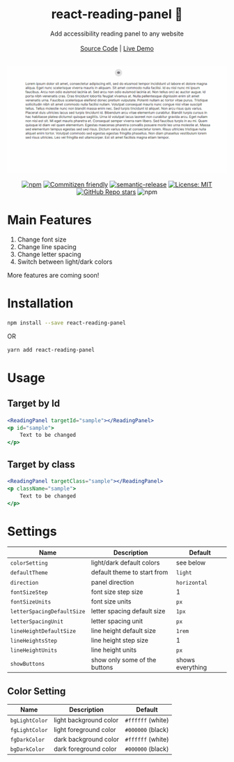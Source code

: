 <h1 align="center">react-reading-panel 📖</h1> 

<div align="center">
Add accessibility reading panel to any website 
<br/><br/>
<a target="_blank" href="https://github.com/nitzano/react-reading-panel">Source Code</a> |
<a target="_blank" href="https://react-reading-panel-demo.vercel.app">Live Demo</a>
</div>


<br/>
<div align="center">

![Demo](https://github.com/nitzano/react-reading-panel/blob/bf4fe0dbdae44067d70b107a8d6863572ef6c90d/docs/demo.gif?raw=true)


[![npm](https://img.shields.io/npm/v/react-reading-panel)](https://www.npmjs.com/package/react-reading-panel)
[![Commitizen friendly](https://img.shields.io/badge/commitizen-friendly-brightgreen.svg)](http://commitizen.github.io/cz-cli/)
[![semantic-release](https://img.shields.io/badge/%20%20%F0%9F%93%A6%F0%9F%9A%80-semantic--release-e10079.svg)](https://github.com/semantic-release/semantic-release)
[![License: MIT](https://img.shields.io/badge/License-MIT-yellow.svg)](https://opensource.org/licenses/MIT)
[![GitHub Repo stars](https://img.shields.io/github/stars/nitzano/react-reading-panel?style=flat)](https://github.com/nitzano/react-reading-panel/stargazers)
![npm](https://img.shields.io/npm/dw/react-reading-panel)




</div>


# Main Features

1. Change font size
2. Change line spacing
3. Change letter spacing
4. Switch between light/dark colors
 
 More features are coming soon!

# Installation

```bash
npm install --save react-reading-panel
```
OR
```bash
yarn add react-reading-panel
```

# Usage

## Target by Id

```jsx
<ReadingPanel targetId="sample"></ReadingPanel>
<p id="sample">
    Text to be changed
</p>
```


## Target by class

```jsx
<ReadingPanel targetClass="sample"></ReadingPanel>
<p className="sample">
    Text to be changed
</p>
```


# Settings

| Name  | Description  | Default  | 
|---|---|---|
| `colorSetting` | light/dark default colors | see below |
| `defaultTheme` | default theme to start from |`light` |
| `direction` | panel direction | `horizontal` |
| `fontSizeStep` | font size step size | 1 |
| `fontSizeUnits` | font size units | `px` |
| `letterSpacingDefaultSize` | letter spacing default size | `1px` |
| `letterSpacingUnit` |  letter spacing unit| `px` |
| `lineHeightDefaultSize` | line height default size | `1rem` |
| `lineHeightsStep` | line height step size | 1 |
| `lineHeightUnits` | line height units | `px` |
| `showButtons` | show only some of the buttons | shows everything |


## Color Setting

| Name  | Description  | Default  | 
| --- | --- | --- |
| `bgLightColor` | light background color | `#ffffff` (white) | 
| `fgLightColor` | light foreground color | `#000000` (black) | 
| `fgDarkColor` | dark background color | `#ffffff` (white) | 
| `bgDarkColor` | dark foreground color | `#000000` (black) | 
